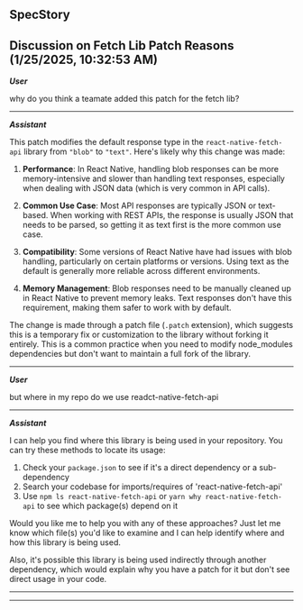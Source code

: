 ## SpecStory

## Discussion on Fetch Lib Patch Reasons (1/25/2025, 10:32:53 AM)

_**User**_

why do you think a teamate added this patch for the fetch lib?

---

_**Assistant**_

This patch modifies the default response type in the `react-native-fetch-api` library from `"blob"` to `"text"`. Here's likely why this change was made:

1. **Performance**: In React Native, handling blob responses can be more memory-intensive and slower than handling text responses, especially when dealing with JSON data (which is very common in API calls).

2. **Common Use Case**: Most API responses are typically JSON or text-based. When working with REST APIs, the response is usually JSON that needs to be parsed, so getting it as text first is the more common use case.

3. **Compatibility**: Some versions of React Native have had issues with blob handling, particularly on certain platforms or versions. Using text as the default is generally more reliable across different environments.

4. **Memory Management**: Blob responses need to be manually cleaned up in React Native to prevent memory leaks. Text responses don't have this requirement, making them safer to work with by default.

The change is made through a patch file (`.patch` extension), which suggests this is a temporary fix or customization to the library without forking it entirely. This is a common practice when you need to modify node_modules dependencies but don't want to maintain a full fork of the library.

---

_**User**_

but where in my repo do we use readct-native-fetch-api

---

_**Assistant**_

I can help you find where this library is being used in your repository. You can try these methods to locate its usage:

1. Check your `package.json` to see if it's a direct dependency or a sub-dependency
2. Search your codebase for imports/requires of 'react-native-fetch-api'
3. Use `npm ls react-native-fetch-api` or `yarn why react-native-fetch-api` to see which package(s) depend on it

Would you like me to help you with any of these approaches? Just let me know which file(s) you'd like to examine and I can help identify where and how this library is being used.

Also, it's possible this library is being used indirectly through another dependency, which would explain why you have a patch for it but don't see direct usage in your code.

---



---

